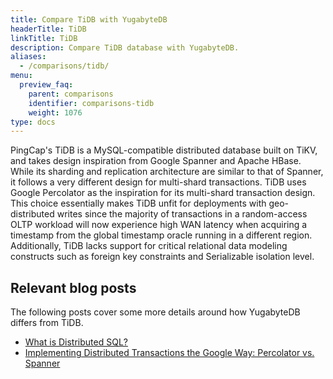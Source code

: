 ```yaml
---
title: Compare TiDB with YugabyteDB
headerTitle: TiDB
linkTitle: TiDB
description: Compare TiDB database with YugabyteDB.
aliases:
  - /comparisons/tidb/
menu:
  preview_faq:
    parent: comparisons
    identifier: comparisons-tidb
    weight: 1076
type: docs
---
```


PingCap's TiDB is a MySQL-compatible distributed database built on TiKV, and takes design inspiration from Google Spanner and Apache HBase. While its sharding and replication architecture are similar to that of Spanner, it follows a very different design for multi-shard transactions. TiDB uses Google Percolator as the inspiration for its multi-shard transaction design. This choice essentially makes TiDB unfit for deployments with geo-distributed writes since the majority of transactions in a random-access OLTP workload will now experience high WAN latency when acquiring a timestamp from the global timestamp oracle running in a different region. Additionally, TiDB lacks support for critical relational data modeling constructs such as foreign key constraints and Serializable isolation level.

## Relevant blog posts

The following posts cover some more details around how YugabyteDB differs from TiDB.

- [What is Distributed SQL?](https://www.yugabyte.com/blog/what-is-distributed-sql/)
- [Implementing Distributed Transactions the Google Way: Percolator vs. Spanner](https://www.yugabyte.com/blog/implementing-distributed-transactions-the-google-way-percolator-vs-spanner/)
